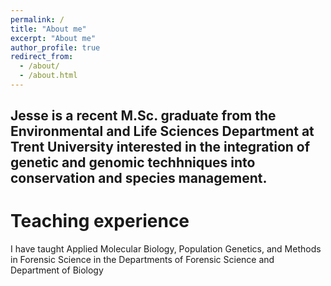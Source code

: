 ```yaml
---
permalink: /
title: "About me"
excerpt: "About me"
author_profile: true
redirect_from: 
  - /about/
  - /about.html
---
```


## Jesse is a recent M.Sc. graduate from the Environmental and Life Sciences Department at Trent University interested in the integration of genetic and genomic techhniques into conservation and species management.

# Teaching experience
I have taught Applied Molecular Biology, Population Genetics, and Methods in Forensic Science in the Departments of Forensic Science and Department of Biology
